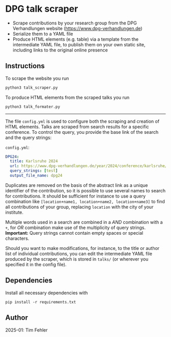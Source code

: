 # DPG talk scraper

- Scrape contributions by your research group from the DPG Verhandlungen website (https://www.dpg-verhandlungen.de)
- Serialize them to a YAML file
- Produce HTML elements (e.g. table) via a template from the intermediate YAML file, to publish them on your own static site, including links to the original online presence 

## Instructions 

To scrape the website you run
```bash
python3 talk_scraper.py
```

To produce HTML elements from the scraped talks you run
```bash
python3 talk_formater.py
```

---

The file `config.yml` is used to configure both the scraping and creation of HTML elements. Talks are scraped from search results for a specific conference. To control the query, you provide the base link of the search and the query strings:

`config.yml`:
```yaml
DPG24:
  title: Karlsruhe 2024
  url: https://www.dpg-verhandlungen.de/year/2024/conference/karlsruhe/search
  query_strings: [test]
  output_file_name: dpg24
```

Duplicates are removed on the basis of the abstract link as a unique identifier of the contribution, so it is possible to use several names to search for contributions. It should be sufficient for instance to use a query combination like `[location+name1, location+name2, location+name3]` to find all contributions of your group, replacing `location` with the city of your institute.

Multiple words used in a search are combined in a *AND* combination with a `+`, for *OR* combination make use of the multiplicity of query strings. **Important:** Query strings cannot contain empty spaces or special characters.

Should you want to make modifications, for instance, to the title or author list of individual contributions, you can edit the intermediate YAML file produced by the scraper, which is stored in `talks/` (or wherever you specified it in the config file).

## Dependencies

Install all necessary dependencies with 
```
pip install -r requirements.txt
```

## Author

2025-01: Tim Fehler